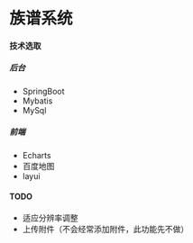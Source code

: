 # 族谱系统
#### 技术选取
##### 后台
   - SpringBoot
   - Mybatis
   - MySql
##### 前端   
   - Echarts
   - 百度地图
   - layui
#### TODO
   - 适应分辨率调整
   - 上传附件（不会经常添加附件，此功能先不做）
